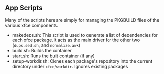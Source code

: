 ## App Scripts

Many of the scripts here are simply for managing the PKGBUILD files of the various xfce components.

* makedeps.sh: This script is used to generate a list of dependencies for each xfce package. It acts as the main driver for the other two (`dups.sed.sh`, and `normalize.awk`)
* build.sh: Builds the container
* start.sh: Runs the built container (if any)
* setup-workdir.sh: Clones each package's repository into the current directory under `xfce/workdir`. Ignores existing packages
